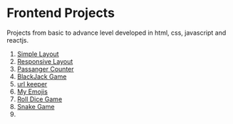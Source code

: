 # Frontend Projects
Projects from basic to advance level developed in html, css, javascript and reactjs.

1. [Simple Layout ](https://github.com/akramnarejo/frontend-projects/tree/master/simple_layout)
2. [Responsive Layout](https://github.com/akramnarejo/frontend-projects/tree/master/responsive-layout)
3. [Passanger Counter](https://github.com/akramnarejo/scrimba-frontend-projects/tree/master/passanger-counter)
4. [BlackJack Game](https://github.com/akramnarejo/frontend-projects/tree/master/blackjack)
5. [url keeper](https://github.com/akramnarejo/url-keeper)
6. [My Emojis](https://github.com/akramnarejo/frontend-projects/tree/master/my-emojis)
7. [Roll Dice Game](https://github.com/akramnarejo/roll-dice)
8. [Snake Game](https://github.com/akramnarejo/frontend-projects/tree/master/snake_game)
9. 

